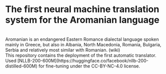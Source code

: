# The first neural machine translation system for the Aromanian language
<br>
Aromanian is an endangered Eastern Romance dialectal language spoken mainly in Greece, but also in Albania, North Macedonia, Romania, Bulgaria, Serbia and relatively most similar with Romanian. (wiki)
<br> 
This repository contains the deployment of the first automatic translator. Used [NLLB-200-600M](https://huggingface.co/facebook/nllb-200-distilled-600M) for fine-tuning under the CC-BY-NC-4.0 license.
